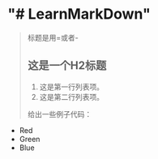"# LearnMarkDown" 
==================
>标题是用=或者-
> ## 这是一个H2标题
> 
> 1.   这是第一行列表项。
> 2.   这是第二行列表项。
> 
> 给出一些例子代码：
> 
*   Red
*   Green
*   Blue
